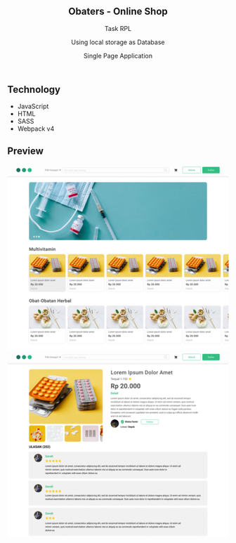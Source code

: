 <article>
  <header>
    <h1>Obaters - Online Shop</h1>
    <p>Task RPL</p> 
    <p>Using local storage as Database</p>
    <p>Single Page Application</p>
  </header>
  <section>
    <h2>Technology</h2>
    <ul>
      <li>JavaScript</li>
      <li>HTML</li>
      <li>SASS</li>
      <li>Webpack v4</li>
    </ul>
  </section>
  <section>
    <h2>Preview</h2>
    <img 
      src="./img/page-show-all-products.png"  
      alt="page show all products - main page" 
    />
    <img 
      src="./img/page-detail-product.png"
      alt="page detail product"
    />
  </section>
</article>
